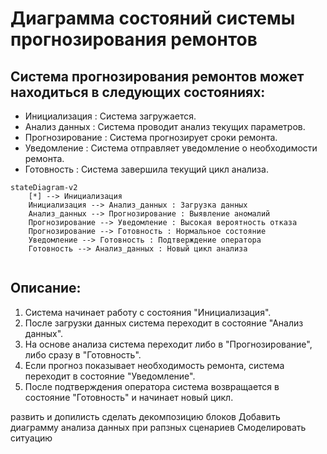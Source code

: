 # Диаграмма состояний системы прогнозирования ремонтов
## Система прогнозирования ремонтов может находиться в следующих состояниях:

 * Инициализация : Система загружается.
 * Анализ данных : Система проводит анализ текущих параметров.
 * Прогнозирование : Система прогнозирует сроки ремонта.
 * Уведомление : Система отправляет уведомление о необходимости ремонта.
 * Готовность : Система завершила текущий цикл анализа.

```mermaid
stateDiagram-v2
    [*] --> Инициализация
    Инициализация --> Анализ_данных : Загрузка данных
    Анализ_данных --> Прогнозирование : Выявление аномалий
    Прогнозирование --> Уведомление : Высокая вероятность отказа
    Прогнозирование --> Готовность : Нормальное состояние
    Уведомление --> Готовность : Подтверждение оператора
    Готовность --> Анализ_данных : Новый цикл анализа
   
```

## Описание:

1. Система начинает работу с состояния "Инициализация".
2. После загрузки данных система переходит в состояние "Анализ данных".
3. На основе анализа система переходит либо в "Прогнозирование", либо сразу в "Готовность".
4. Если прогноз показывает необходимость ремонта, система переходит в состояние "Уведомление".
5. После подтверждения оператора система возвращается в состояние "Готовность" и начинает новый цикл.


развить и допилисть
сделать декомпозицию блоков
Добавить диаграмму анализа данных при рапзных сценариев
Смоделировать ситуацию